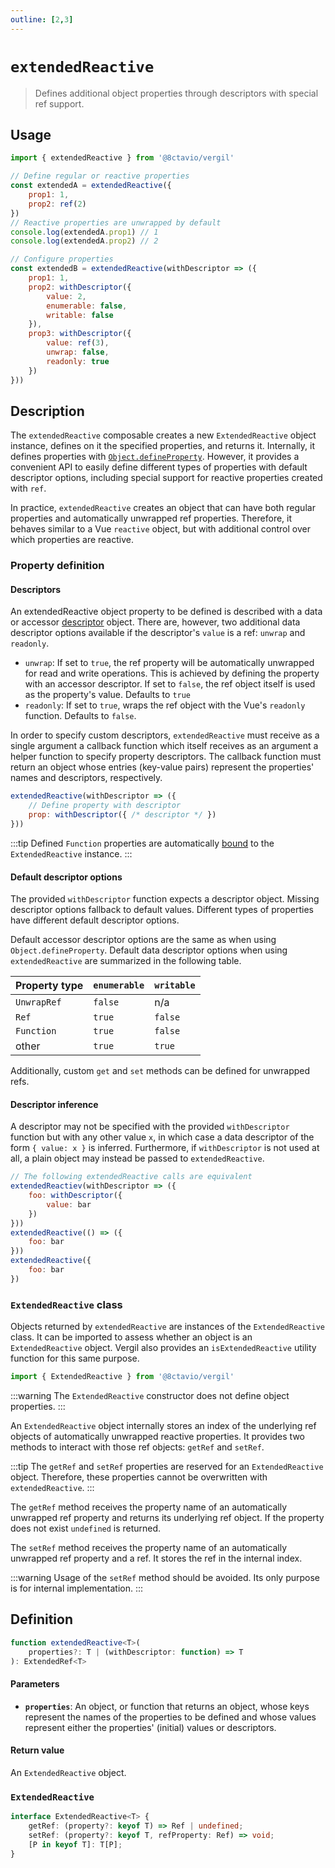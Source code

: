 ```yaml
---
outline: [2,3]
---
```


# `extendedReactive`

> Defines additional object properties through descriptors with special ref support.

## Usage

```js
import { extendedReactive } from '@8ctavio/vergil'

// Define regular or reactive properties
const extendedA = extendedReactive({
    prop1: 1,
    prop2: ref(2)
})
// Reactive properties are unwrapped by default
console.log(extendedA.prop1) // 1
console.log(extendedA.prop2) // 2

// Configure properties
const extendedB = extendedReactive(withDescriptor => ({
    prop1: 1,
    prop2: withDescriptor({
        value: 2,
        enumerable: false,
        writable: false
    }),
    prop3: withDescriptor({
        value: ref(3),
        unwrap: false,
        readonly: true
    })
}))
```

## Description

The `extendedReactive` composable creates a new `ExtendedReactive` object instance, defines on it the specified properties, and returns it. Internally, it defines properties with [`Object.defineProperty`](https://developer.mozilla.org/en-US/docs/Web/JavaScript/Reference/Global_Objects/Object/defineProperty). However, it provides a convenient API to easily define different types of properties with default descriptor options, including special support for reactive properties created with `ref`.

In practice, `extendedReactive` creates an object that can have both regular properties and automatically unwrapped ref properties. Therefore, it behaves similar to a Vue `reactive` object, but with additional control over which properties are reactive.

### Property definition

#### Descriptors

An extendedReactive object property to be defined is described with a data or accessor [descriptor](https://developer.mozilla.org/en-US/docs/Web/JavaScript/Reference/Global_Objects/Object/defineProperty#descriptor) object. There are, however, two additional data descriptor options available if the descriptor's `value` is a ref: `unwrap` and `readonly`.

- `unwrap`: If set to `true`, the ref property will be automatically unwrapped for read and write operations. This is achieved by defining the property with an accessor descriptor. If set to `false`, the ref object itself is used as the property's value. Defaults to `true`
- `readonly`: If set to `true`, wraps the ref object with the Vue's `readonly` function. Defaults to `false`.

In order to specify custom descriptors, `extendedReactive` must receive as a single argument a callback function which itself receives as an argument a helper function to specify property descriptors. The callback function must return an object whose entries (key-value pairs) represent the properties' names and descriptors, respectively.

```js
extendedReactive(withDescriptor => ({
    // Define property with descriptor
    prop: withDescriptor({ /* descriptor */ })
}))
```

:::tip
Defined `Function` properties are automatically [bound](https://developer.mozilla.org/en-US/docs/Web/JavaScript/Reference/Global_Objects/Function/bind) to the `ExtendedReactive` instance.
:::

#### Default descriptor options

The provided `withDescriptor` function expects a descriptor object. Missing descriptor options fallback to default values. Different types of properties have different default descriptor options.

Default accessor descriptor options are the same as when using `Object.defineProperty`. Default data descriptor options when using `extendedReactive` are summarized in the following table.

| Property type | `enumerable` | `writable` |
| ------------- | ------------ | ---------- |
| `UnwrapRef` | `false` | n/a |
| `Ref` | `true` | `false` |
| `Function` | `true` | `false` |
| other | `true` | `true` |

Additionally, custom `get` and `set` methods can be defined for unwrapped refs.

#### Descriptor inference

A descriptor may not be specified with the provided `withDescriptor` function but with any other value `x`, in which case a data descriptor of the form `{ value: x }` is inferred. Furthermore, if `withDescriptor` is not used at all, a plain object may instead be passed to `extendedReactive`.

```js
// The following extendedReactive calls are equivalent
extendedReactiev(withDescriptor => ({
    foo: withDescriptor({
        value: bar
    })
}))
extendedReactive(() => ({
    foo: bar
}))
extendedReactive({
    foo: bar
})
```

### `ExtendedReactive` class

Objects returned by `extendedReactive` are instances of the `ExtendedReactive` class. It can be imported to assess whether an object is an `ExtendedReactive` object. Vergil also provides an `isExtendedReactive` utility function for this same purpose.

```js
import { ExtendedReactive } from '@8ctavio/vergil'
```

:::warning
The `ExtendedReactive` constructor does not define object properties.
:::

An `ExtendedReactive` object internally stores an index of the underlying ref objects of automatically unwrapped reactive properties. It provides two methods to interact with those ref objects: `getRef` and `setRef`.

:::tip
The `getRef` and `setRef` properties are reserved for an `ExtendedReactive` object. Therefore, these properties cannot be overwritten with `extendedReactive`.
:::

The `getRef` method receives the property name of an automatically unwrapped ref property and returns its underlying ref object. If the property does not exist `undefined` is returned.

The `setRef` method receives the property name of an automatically unwrapped ref property and a ref. It stores the ref in the internal index.

:::warning
Usage of the `setRef` method should be avoided. Its only purpose is for internal implementation.
:::

## Definition

```ts
function extendedReactive<T>(
    properties?: T | (withDescriptor: function) => T
): ExtendedRef<T>
```

#### Parameters

- **`properties`**: An object, or function that returns an object, whose keys represent the names of the properties to be defined and whose values represent either the properties' (initial) values or descriptors.

#### Return value

An `ExtendedReactive` object.

### `ExtendedReactive`

```ts
interface ExtendedReactive<T> {
    getRef: (property?: keyof T) => Ref | undefined;
    setRef: (property?: keyof T, refProperty: Ref) => void;
    [P in keyof T]: T[P];
}
```